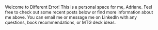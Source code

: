 Welcome to Different Error! This is a personal space for me, Adriane. Feel free to check out some recent posts below or find more information about me above. You can email me or message me on LinkedIn with any questions, book recommendations, or MTG deck ideas.